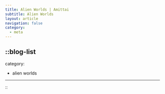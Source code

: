 ```yaml
---
title: Alien Worlds | Amittai
subtitle: Alien Worlds
layout: article
navigation: false
category:
  - meta
---
```


::blog-list
---
category:
  - alien worlds
---
::
